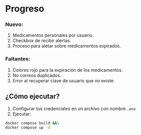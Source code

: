 # Progreso
### Nuevo:
1. Medicamentos personales por usuario.
2. Checkbox de recibir alertas.
3. Proceso para aletar sobre medicamentos expirados.

### Faltantes:
1. Colores rojo para la expiración de los medicamentos.
2. No correos duplicados.
3. Error al recuperar clave de usuario que no existe.

## ¿Cómo ejecutar?
1. Configurar tus credenciales en un archivo con nombre `.env`
2. Ejecutar:
```bash
docker compose build &&\
docker compose up -d
```